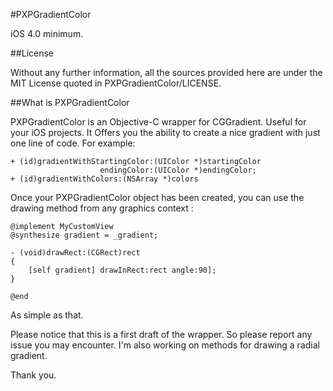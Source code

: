 
#PXPGradientColor

iOS 4.0 minimum.

##License

Without any further information, all the sources provided here are under the MIT License quoted in PXPGradientColor/LICENSE.


##What is PXPGradientColor

PXPGradientColor is an Objective-C wrapper for CGGradient. Useful for your iOS projects.
It Offers you the ability to create a nice gradient with just one line of code.
For example:

	+ (id)gradientWithStartingColor:(UIColor *)startingColor 
						endingColor:(UIColor *)endingColor;
	+ (id)gradientWithColors:(NSArray *)colors
	
Once your PXPGradientColor object has been created, you can use the drawing method from any graphics context :


	@implement MyCustomView
	@synthesize gradient = _gradient;
	
	- (void)drawRect:(CGRect)rect
	{
		[self gradient] drawInRect:rect angle:90];
	}
	
	@end
	
As simple as that.

Please notice that this is a first draft of the wrapper. So please report any issue you may encounter.
I'm also working on methods for drawing a radial gradient.

Thank you.
